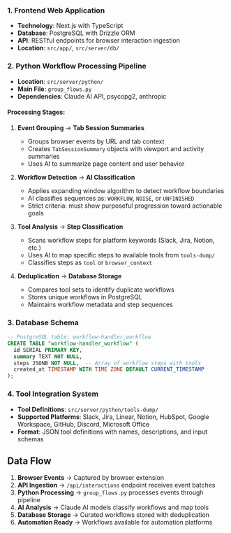 ### 1. Frontend Web Application

- **Technology**: Next.js with TypeScript
- **Database**: PostgreSQL with Drizzle ORM
- **API**: RESTful endpoints for browser interaction ingestion
- **Location**: `src/app/`, `src/server/db/`

### 2. Python Workflow Processing Pipeline

- **Location**: `src/server/python/`
- **Main File**: `group_flows.py`
- **Dependencies**: Claude AI API, psycopg2, anthropic

#### Processing Stages:

1. **Event Grouping** → **Tab Session Summaries**
   - Groups browser events by URL and tab context
   - Creates `TabSessionSummary` objects with viewport and activity summaries
   - Uses AI to summarize page content and user behavior

2. **Workflow Detection** → **AI Classification**
   - Applies expanding window algorithm to detect workflow boundaries
   - AI classifies sequences as: `WORKFLOW`, `NOISE`, or `UNFINISHED`
   - Strict criteria: must show purposeful progression toward actionable goals

3. **Tool Analysis** → **Step Classification**
   - Scans workflow steps for platform keywords (Slack, Jira, Notion, etc.)
   - Uses AI to map specific steps to available tools from `tools-dump/`
   - Classifies steps as `tool` or `browser_context`

4. **Deduplication** → **Database Storage**
   - Compares tool sets to identify duplicate workflows
   - Stores unique workflows in PostgreSQL
   - Maintains workflow metadata and step sequences

### 3. Database Schema

```sql
-- PostgreSQL table: workflow-handler_workflow
CREATE TABLE "workflow-handler_workflow" (
  id SERIAL PRIMARY KEY,
  summary TEXT NOT NULL,
  steps JSONB NOT NULL,  -- Array of workflow steps with tools
  created_at TIMESTAMP WITH TIME ZONE DEFAULT CURRENT_TIMESTAMP
);
```

### 4. Tool Integration System

- **Tool Definitions**: `src/server/python/tools-dump/`
- **Supported Platforms**: Slack, Jira, Linear, Notion, HubSpot, Google Workspace, GitHub, Discord, Microsoft Office
- **Format**: JSON tool definitions with names, descriptions, and input schemas

## Data Flow

1. **Browser Events** → Captured by browser extension
2. **API Ingestion** → `/api/interactions` endpoint receives event batches
3. **Python Processing** → `group_flows.py` processes events through pipeline
4. **AI Analysis** → Claude AI models classify workflows and map tools
5. **Database Storage** → Curated workflows stored with deduplication
6. **Automation Ready** → Workflows available for automation platforms